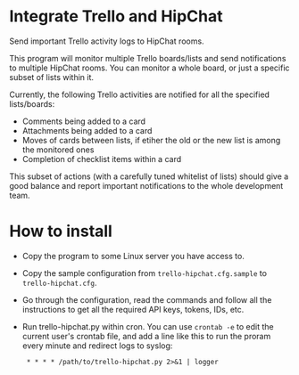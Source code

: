 Integrate Trello and HipChat
============================
Send important Trello activity logs to HipChat rooms.

This program will monitor multiple Trello boards/lists and send notifications
to multiple HipChat rooms. You can monitor a whole board, or just a specific
subset of lists within it.

Currently, the following Trello activities are notified for all the specified
lists/boards:

   * Comments being added to a card 
   * Attachments being added to a card
   * Moves of cards between lists, if etiher the old or the new list is
     among the monitored ones
   * Completion of checklist items within a card

This subset of actions (with a carefully tuned whitelist of lists) should give
a good balance and report important notifications to the whole development team.


How to install
==============
 
  * Copy the program to some Linux server you have access to.
  * Copy the sample configuration from `trello-hipchat.cfg.sample` to 
    `trello-hipchat.cfg`.
  * Go through the configuration, read the commands and follow all the
    instructions to get all the required API keys, tokens, IDs, etc.
  * Run trello-hipchat.py within cron. You can use `crontab -e` to edit
    the current user's crontab file, and add a line like this to run
    the proram every minute and redirect logs to syslog:

         * * * * /path/to/trello-hipchat.py 2>&1 | logger
